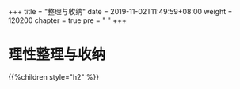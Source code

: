 +++
title = "整理与收纳"
date = 2019-11-02T11:49:59+08:00
weight = 120200
chapter = true
pre = "<i class='fas fa-archive'></i> "
+++

# 理性整理与收纳

{{%children style="h2" %}}
